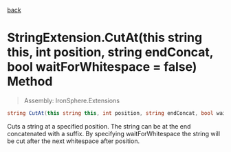 ﻿

[back](/IronSphere.Extensions/types/StringExtension)

# StringExtension.CutAt(this string this, int position, string endConcat, bool waitForWhitespace = false) Method

> Assembly: IronSphere.Extensions

```csharp
string CutAt(this string this, int position, string endConcat, bool waitForWhitespace = false)
```

Cuts a string at a specified position. The string can be at the end concatenated with a suffix. By specifying waitForWhitespace the string will be cut after the next whitespace after position.

 